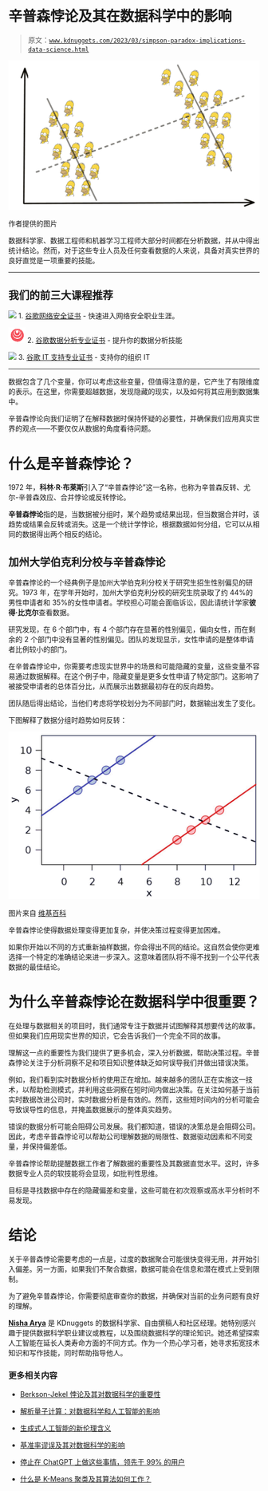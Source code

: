 # **辛普森悖论**及其在数据科学中的影响

> 原文：[`www.kdnuggets.com/2023/03/simpson-paradox-implications-data-science.html`](https://www.kdnuggets.com/2023/03/simpson-paradox-implications-data-science.html)

![辛普森悖论及其在数据科学中的影响](img/1f99f13bc213ec5816ae2678b750c4d9.png)

作者提供的图片

数据科学家、数据工程师和机器学习工程师大部分时间都在分析数据，并从中得出统计结论。然而，对于这些专业人员及任何查看数据的人来说，具备对真实世界的良好直觉是一项重要的技能。

* * *

## 我们的前三大课程推荐

![](img/0244c01ba9267c002ef39d4907e0b8fb.png) 1\. [谷歌网络安全证书](https://www.kdnuggets.com/google-cybersecurity) - 快速进入网络安全职业生涯。

![](img/e225c49c3c91745821c8c0368bf04711.png) 2\. [谷歌数据分析专业证书](https://www.kdnuggets.com/google-data-analytics) - 提升你的数据分析技能

![](img/0244c01ba9267c002ef39d4907e0b8fb.png) 3\. [谷歌 IT 支持专业证书](https://www.kdnuggets.com/google-itsupport) - 支持你的组织 IT

* * *

数据包含了几个变量，你可以考虑这些变量，但值得注意的是，它产生了有限维度的表示。在这里，你需要超越数据，发现隐藏的现实，以及如何将其应用到数据集中。

辛普森悖论向我们证明了在解释数据时保持怀疑的必要性，并确保我们应用真实世界的观点——不要仅仅从数据的角度看待问题。

# 什么是辛普森悖论？

1972 年，**科林·R·布莱斯**引入了“辛普森悖论”这一名称，也称为辛普森反转、尤尔-辛普森效应、合并悖论或反转悖论。

**辛普森悖论**指的是，当数据被分组时，某个趋势或结果出现，但当数据合并时，该趋势或结果会反转或消失。这是一个统计学悖论，根据数据如何分组，它可以从相同的数据得出两个相反的结论。

## 加州大学伯克利分校与辛普森悖论

辛普森悖论的一个经典例子是加州大学伯克利分校关于研究生招生性别偏见的研究。1973 年，在学年开始时，加州大学伯克利分校的研究生院录取了约 44%的男性申请者和 35%的女性申请者。学校担心可能会面临诉讼，因此请统计学家**彼得·比克尔**查看数据。

研究发现，在 6 个部门中，有 4 个部门存在显著的性别偏见，偏向女性，而在剩余的 2 个部门中没有显著的性别偏见。团队的发现显示，女性申请的是整体申请者比例较小的部门。

在辛普森悖论中，你需要考虑现实世界中的场景和可能隐藏的变量，这些变量不容易通过数据解释。在这个例子中，隐藏变量是更多女性申请了特定部门。这影响了被接受申请者的总体百分比，从而展示出数据最初存在的反向趋势。

团队随后得出结论，当他们考虑将学校划分为不同部门时，数据输出发生了变化。

下图解释了数据分组时趋势如何反转：

![辛普森悖论及其在数据科学中的影响](img/18cf2a580745a51fe3a84a6b958df4ec.png)

图片来自 [维基百科](https://en.wikipedia.org/wiki/Simpson%27s_paradox)

辛普森悖论使得数据处理变得更加复杂，并使决策过程变得更加困难。

如果你开始以不同的方式重新抽样数据，你会得出不同的结论。这自然会使你更难选择一个特定的准确结论来进一步深入。这意味着团队将不得不找到一个公平代表数据的最佳结论。

# 为什么辛普森悖论在数据科学中很重要？

在处理与数据相关的项目时，我们通常专注于数据并试图解释其想要传达的故事。但如果我们应用现实世界的知识，它会告诉我们一个完全不同的故事。

理解这一点的重要性为我们提供了更多机会，深入分析数据，帮助决策过程。辛普森悖论关注于分析洞察不足和项目知识整体缺乏如何误导我们并做出错误决策。

例如，我们看到实时数据分析的使用正在增加。越来越多的团队正在实施这一技术，以帮助检测模式，并利用这些洞察在短时间内做出决策。在关注如何基于当前实时数据改进公司时，实时数据分析是有效的。然而，这些短时间内的分析可能会导致误导性的信息，并掩盖数据展示的整体真实趋势。

错误的数据分析可能会阻碍公司发展。我们都知道，错误的决策总是会阻碍公司。因此，考虑辛普森悖论可以帮助公司理解数据的局限性、数据驱动因素和不同变量，并保持偏差低。

辛普森悖论帮助提醒数据工作者了解数据的重要性及其数据直觉水平。这时，许多数据专业人员的软技能将会显现，如批判性思维。

目标是寻找数据中存在的隐藏偏差和变量，这些可能在初次观察或高水平分析时不易发现。

# 结论

关于辛普森悖论需要考虑的一点是，过度的数据聚合可能很快变得无用，并开始引入偏差。另一方面，如果我们不聚合数据，数据可能会在信息和潜在模式上受到限制。

为了避免辛普森悖论，你需要彻底审查你的数据，并确保对当前的业务问题有良好的理解。

**[Nisha Arya](https://www.linkedin.com/in/nisha-arya-ahmed/)** 是 KDnuggets 的数据科学家、自由撰稿人和社区经理。她特别感兴趣于提供数据科学职业建议或教程，以及围绕数据科学的理论知识。她还希望探索人工智能在延长人类寿命方面的不同方式。作为一个热心学习者，她寻求拓宽技术知识和写作技能，同时帮助指导他人。

### 更多相关内容

+   [Berkson-Jekel 悖论及其对数据科学的重要性](https://www.kdnuggets.com/2023/03/berksonjekel-paradox-importance-data-science.html)

+   [解析量子计算：对数据科学和人工智能的影响](https://www.kdnuggets.com/breaking-down-quantum-computing-implications-for-data-science-and-ai)

+   [生成式人工智能的新伦理含义](https://www.kdnuggets.com/the-new-ethical-implications-of-generative-artificial-intelligence)

+   [基准率谬误及其对数据科学的影响](https://www.kdnuggets.com/2023/04/base-rate-fallacy-impact-data-science.html)

+   [停止在 ChatGPT 上做这些事情，领先于 99% 的用户](https://www.kdnuggets.com/2023/05/stop-chatgpt-get-ahead-99-users.html)

+   [什么是 K-Means 聚类及其算法如何工作？](https://www.kdnuggets.com/2023/05/kmeans-clustering-algorithm-work.html)

